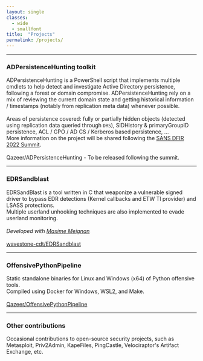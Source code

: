 ```yaml
---
layout: single
classes:
  - wide
  - smallfont
title:  "Projects"
permalink: /projects/
---
```


--------------------------------------------------------------------------------

### ADPersistenceHunting toolkit

ADPersistenceHunting is a PowerShell script that implements multiple cmdlets to
help detect and investigate Active Directory persistence, following a forest or
domain compromise. ADPersistenceHunting rely on a mix of reviewing the current
domain state and getting historical information / timestamps (notably from
replication meta data) whenever possible.​
<br><br> Areas of persistence covered: fully or partially hidden objects
(detected using replication data queried through `DRS`), SIDHistory &
primaryGroupID persistence, ACL / GPO / AD CS / Kerberos based persistence, ...
<br> More information on the project will be shared following the
[SANS DFIR 2022 Summit](https://www.sans.org/cyber-security-training-events/digital-forensics-summit-2022/).
<br><br>
<i class="fab fa-fw fa-github" aria-hidden="true"></i> Qazeer/ADPersistenceHunting - To be released following the summit.

--------------------------------------------------------------------------------

### EDRSandblast

EDRSandBlast is a tool written in C that weaponize a vulnerable signed driver
to bypass EDR detections (Kernel callbacks and ETW TI provider) and LSASS
protections. <br>
Multiple userland unhooking techniques are also implemented to evade userland
monitoring.
<br><br> *Developed with [Maxime Meignan](https://twitter.com/th3m4ks)*
<br><br>
<i class="fab fa-fw fa-github" aria-hidden="true"></i> [wavestone-cdt/EDRSandblast](https://github.com/wavestone-cdt/EDRSandblast)

--------------------------------------------------------------------------------

### OffensivePythonPipeline

Static standalone binaries for Linux and Windows (x64) of Python offensive
tools. <br>
Compiled using Docker for Windows, WSL2, and Make.
<br><br>
<i class="fab fa-fw fa-github" aria-hidden="true"></i> [Qazeer/OffensivePythonPipeline](https://github.com/Qazeer/OffensivePythonPipeline)

--------------------------------------------------------------------------------

### Other contributions

Occasional contributions to open-source security projects, such as Metasploit,
Priv2Admin, KapeFiles, PingCastle, Velociraptor's Artifact Exchange, etc.
